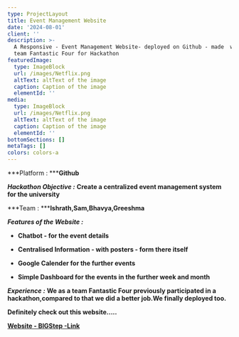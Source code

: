 ```yaml
---
type: ProjectLayout
title: Event Management Website
date: '2024-08-01'
client: ''
description: >-
  A Responsive - Event Management Website- deployed on Github - made  with my
  team Fantastic Four for Hackathon
featuredImage:
  type: ImageBlock
  url: /images/Netflix.png
  altText: altText of the image
  caption: Caption of the image
  elementId: ''
media:
  type: ImageBlock
  url: /images/Netflix.png
  altText: altText of the image
  caption: Caption of the image
  elementId: ''
bottomSections: []
metaTags: []
colors: colors-a
---
```

***Platform : *****Github**

***Hackathon Objective :*** **Create a centralized event management system for the university**

***Team : *****Ishrath,Sam,Bhavya,Greeshma**

***Features of the Website :***

*   **Chatbot - for the event details**

*   **Centralised Information - with posters - form there itself**

*   **Google Calender for the further events**

*   **Simple Dashboard for the events in the further week and month**

***Experience :*** **We as a team Fantastic Four previously participated in a hackathon,compared to that we did a better job.We finally deployed too.**

**Definitely check out this website.....**

[**Website - BIGStep -Link**](https://ishrathash.github.io/BIGStep/)
